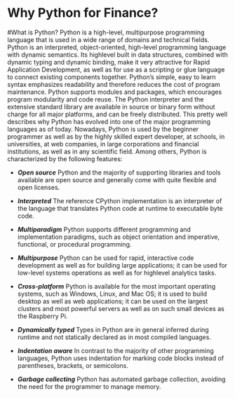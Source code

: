 Why Python for Finance?
=====================
#What is Python?
Python is a high-level, multipurpose programming language that is used in a wide range of
domains and technical fields. Python is an interpreted, object-oriented, high-level programming language with dynamic semantics. Its highlevel built in data structures, combined with dynamic typing and dynamic binding, make it very attractive for Rapid Application Development, as well as for use as a scripting or glue language to connect existing components
together. Python’s simple, easy to learn syntax emphasizes readability and therefore reduces the cost of program
maintenance. Python supports modules and packages, which encourages program modularity and code reuse. The
Python interpreter and the extensive standard library are available in source or binary form without charge for all
major platforms, and can be freely distributed.
This pretty well describes why Python has evolved into one of the major programming
languages as of today. Nowadays, Python is used by the beginner programmer as well as
by the highly skilled expert developer, at schools, in universities, at web companies, in
large corporations and financial institutions, as well as in any scientific field.
Among others, Python is characterized by the following features:

- ***Open source*** Python and the majority of supporting libraries and tools available are open source
and generally come with quite flexible and open licenses.

- ***Interpreted***
The reference CPython implementation is an interpreter of the language that
translates Python code at runtime to executable byte code.

- ***Multiparadigm***
Python supports different programming and implementation paradigms, such as
object orientation and imperative, functional, or procedural programming.

- ***Multipurpose***
Python can be used for rapid, interactive code development as well as for building
large applications; it can be used for low-level systems operations as well as for highlevel
analytics tasks.

- ***Cross-platform***
Python is available for the most important operating systems, such as Windows,
Linux, and Mac OS; it is used to build desktop as well as web applications; it can be
used on the largest clusters and most powerful servers as well as on such small
devices as the Raspberry Pi.

- ***Dynamically typed***
Types in Python are in general inferred during runtime and not statically declared as
in most compiled languages.

- ***Indentation aware***
In contrast to the majority of other programming languages, Python uses indentation
for marking code blocks instead of parentheses, brackets, or semicolons.

- ***Garbage collecting***
Python has automated garbage collection, avoiding the need for the programmer to manage memory.
